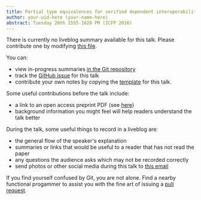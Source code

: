 ```yaml
---
title: Partial type equivalences for verified dependent interoperability
author: your-uid-here (your-name-here)
abstract: Tuesday 20th 1555-1620 PM (ICFP 2016)
---
```


There is currently no liveblog summary available for this talk. Please contribute one by modifying [this file](https://github.com/ocamllabs/icfp2016-blog/blob/master/ICFP/partial-type-equivalences-for-.md).

You can:
* view in-progress summaries [in the Git repository](https://github.com/ocamllabs/icfp2016-blog/tree/master/ICFP/partial-type-equivalences-for-/)
* track the [GitHub issue](https://github.com/ocamllabs/icfp2016-blog/issues/69) for this talk
* contribute your own notes by copying the [template](partial-type-equivalences-for-/template.md) for this talk.

Some useful contributions before the talk include:
* a link to an open access preprint PDF (see [here](https://github.com/gasche/icfp2016-papers))
* background information you might feel will help readers understand the talk better

During the talk, some useful things to record in a liveblog are:
* the general flow of the speaker's explanation
* summaries or links that would be useful to a reader that has not read the paper
* any questions the audience asks which may not be recorded correctly
* send photos or other social media during this talk to [this email](mailto:icfp16.photos@gmail.com?subject=ICFP:partial-type-equivalences-for-)

If you find yourself confused by Git, you are not alone. Find a nearby functional progammer
to assist you with the fine art of issuing a [pull request](https://help.github.com/articles/about-pull-requests/).

